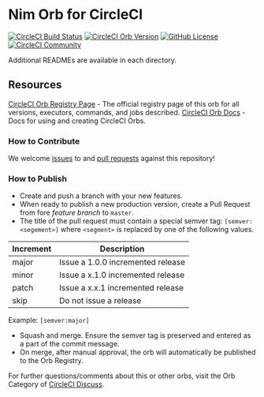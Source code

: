 # Nim Orb for CircleCI

[![CircleCI Build Status](https://circleci.com/gh/jmhobbs/circleci-orb-nim.svg?style=shield "CircleCI Build Status")](https://circleci.com/gh/jmhobbs/circleci-orb-nim) [![CircleCI Orb Version](https://img.shields.io/badge/endpoint.svg?url=https://badges.circleci.io/orb/jmhobbs/nim)](https://circleci.com/orbs/registry/orb/jmhobbs/nim) [![GitHub License](https://img.shields.io/badge/license-MIT-lightgrey.svg)](https://raw.githubusercontent.com/jmhobbs/circleci-orb-nim/master/LICENSE) [![CircleCI Community](https://img.shields.io/badge/community-CircleCI%20Discuss-343434.svg)](https://discuss.circleci.com/c/ecosystem/orbs)

Additional READMEs are available in each directory.

## Resources

[CircleCI Orb Registry Page](https://circleci.com/orbs/registry/orb/jmhobbs/circleci-orb-nim) - The official registry page of this orb for all versions, executors, commands, and jobs described.
[CircleCI Orb Docs](https://circleci.com/docs/2.0/orb-intro/#section=configuration) - Docs for using and creating CircleCI Orbs.

### How to Contribute

We welcome [issues](https://github.com/jmhobbs/circleci-orb-nim/issues) to and [pull requests](https://github.com/jmhobbs/circleci-orb-nim/pulls) against this repository!

### How to Publish
* Create and push a branch with your new features.
* When ready to publish a new production version, create a Pull Request from fore _feature branch_ to `master`.
* The title of the pull request must contain a special semver tag: `[semver:<segement>]` where `<segment>` is replaced by one of the following values.

| Increment | Description|
| ----------| -----------|
| major     | Issue a 1.0.0 incremented release|
| minor     | Issue a x.1.0 incremented release|
| patch     | Issue a x.x.1 incremented release|
| skip      | Do not issue a release|

Example: `[semver:major]`

* Squash and merge. Ensure the semver tag is preserved and entered as a part of the commit message.
* On merge, after manual approval, the orb will automatically be published to the Orb Registry.


For further questions/comments about this or other orbs, visit the Orb Category of [CircleCI Discuss](https://discuss.circleci.com/c/orbs).
